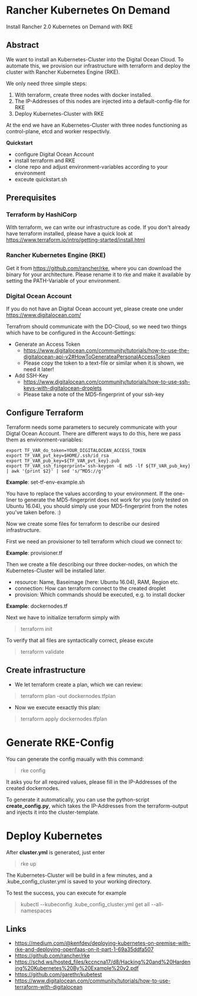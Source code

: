 # Rancher Kubernetes On Demand

Install Rancher 2.0 Kubernetes on Demand with RKE

## Abstract

We want to install an Kubernetes-Cluster into the Digital Ocean Cloud. To automate this, we provision our infrastructure with terraform and deploy the cluster with Rancher Kubernetes Engine (RKE).

We only need three simple steps:

1. With terraform, create three nodes with docker installed.
1. The IP-Addresses of this nodes are injected into a default-config-file for RKE
1. Deploy Kubernetes-Cluster with RKE

At the end we have an Kubernetes-Cluster with three nodes functioning as control-plane, etcd and worker respectivly.

**Quickstart**
- configure Digital Ocean Account
- install terraform and RKE
- clone repo and adjust environment-variables according to your environment
- exceute quickstart.sh


## Prerequisites
### Terraform by HashiCorp

With terraform, we can write our infrastructure as code. If you don't already have terraform installed, please have a quick look at https://www.terraform.io/intro/getting-started/install.html

### Rancher Kubernetes Engine (RKE)
Get it from https://github.com/rancher/rke, where you can download the binary for your architecture.
Please rename it to rke and make it available by setting the PATH-Variable of your environment.


### Digital Ocean Account
If you do not have an Digital Ocean account yet, please create one under https://www.digitalocean.com/

Terrafrom should communicate with the DO-Cloud, so we need two things which have to be configured in the Account-Settings:
  
* Generate an Access Token
  * https://www.digitalocean.com/community/tutorials/how-to-use-the-digitalocean-api-v2#HowToGenerateaPersonalAccessToken
  * Please copy the token to a text-file or similar when it is shown, we need it later!
* Add SSH-Key
  * https://www.digitalocean.com/community/tutorials/how-to-use-ssh-keys-with-digitalocean-droplets
  * Please take a note of the MD5-fingerprint of your ssh-key

## Configure Terraform
Terraform needs some parameters to securely communicate with your Digtal Ocean Account. There are different ways to do this, here we pass them as environment-variables:

    export TF_VAR_do_token=YOUR_DIGITALOCEAN_ACCESS_TOKEN
    export TF_VAR_pvt_key=$HOME/.ssh/id_rsa
    export TF_VAR_pub_key=${TF_VAR_pvt_key}.pub
    export TF_VAR_ssh_fingerprint=`ssh-keygen -E md5 -lf ${TF_VAR_pub_key} | awk '{print $2}' | sed 's/^MD5://g'`


__Example__: set-tf-env-example.sh

You have to replace the values according to your environment. If the one-liner to generate the MD5-fingerprint does not work for you (only tested on Ubuntu 16.04), you should simply use your MD5-fingerprint from the notes you've taken before.  :)

Now we create some files for terraform to describe our desired infrastructure.

First we need an provisioner to tell terraform which cloud we connect to:

__Example__: provisioner.tf

Then we create a file describing our three docker-nodes, on which the Kubernetes-Cluster will be installed later.
* resource: Name, Baseimage (here: Ubuntu 16.04), RAM, Region etc.
* connection: How can terraform connect to the created droplet
* provision: Which commands should be executed, e.g. to install docker 

__Example__: dockernodes.tf

Next we have to initialize terraform simply with
> terraform init

To verify that all files are syntactically correct, please excute
> terraform validate

## Create infrastructure
* We let terraform create a plan, which we can review:
> terraform plan -out dockernodes.tfplan

* Now we execute eexactly this plan:
> terraform apply dockernodes.tfplan

# Generate RKE-Config
You can generate the config maually with this command:
> rke config

It asks you for all required values, please fill in the IP-Addresses of the created dockernodes.

To generate it automatically, you can use the python-script **create_config.py**, which takes the IP-Addresses from the terraform-output and injects it into the cluster-template.

# Deploy Kubernetes
After **cluster.yml** is generated, just enter
> rke up

The Kubernetes-Cluster will be build in a few minutes, and a .kube_config_cluster.yml is saved to your working directory.

To test the success, you can execute for example
> kubectl --kubeconfig .kube_config_cluster.yml get all --all-namespaces


## Links

* https://medium.com/@kenfdev/deploying-kubernetes-on-premise-with-rke-and-deploying-openfaas-on-it-part-1-69a35ddfa507
* https://github.com/rancher/rke
* https://schd.ws/hosted_files/kccncna17/d8/Hacking%20and%20Hardening%20Kubernetes%20By%20Example%20v2.pdf	
* https://github.com/garethr/kubetest
* https://www.digitalocean.com/community/tutorials/how-to-use-terraform-with-digitalocean

